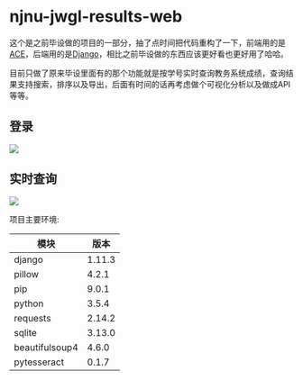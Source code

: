 # njnu-jwgl-results-web

这个是之前毕设做的项目的一部分，抽了点时间把代码重构了一下，前端用的是[ACE](https://github.com/bopoda/ace)，后端用的是[Django](https://www.djangoproject.com/)，相比之前毕设做的东西应该更好看也更好用了哈哈。

目前只做了原来毕设里面有的那个功能就是按学号实时查询教务系统成绩，查询结果支持搜索，排序以及导出，后面有时间的话再考虑做个可视化分析以及做成API等等。

## 登录
![](https://i.imgur.com/9ojG7Tz.png)

## 实时查询
![](https://i.imgur.com/ddHum1Y.png)

项目主要环境:

|模块|版本|
|---|---|
|django|1.11.3|
|pillow|4.2.1|
|pip|9.0.1|
|python|3.5.4|
|requests|2.14.2|
|sqlite|3.13.0|
|beautifulsoup4|4.6.0|
|pytesseract|0.1.7|
